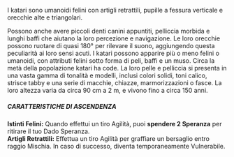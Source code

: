 I katari sono umanoidi felini con artigli retrattili, pupille a fessura verticale e orecchie alte e triangolari. 

Possono anche avere piccoli denti canini appuntiti, pelliccia morbida e lunghi baffi che aiutano la loro percezione e navigazione. Le loro orecchie possono ruotare di quasi 180° per rilevare il suono, aggiungendo questa peculiarità ai loro sensi acuti. I katari possono apparire più o meno felini o umanoidi, con attributi felini sotto forma di peli, baffi e un muso. Circa la metà della popolazione katari ha code. La loro pelle e pelliccia si presenta in una vasta gamma di tonalità e modelli, inclusi colori solidi, toni calico, strisce tabby e una serie di macchie, chiazze, marmorizzazioni o fasce. La loro altezza varia da circa 90 cm a 2 m, e vivono fino a circa 150 anni.

##### CARATTERISTICHE DI ASCENDENZA
**Istinti Felini:** Quando effettui un tiro Agilità, puoi **spendere 2 Speranza** per ritirare il tuo Dado Speranza.  
**Artigli Retrattili:** Effettua un tiro Agilità per graffiare un bersaglio entro raggio Mischia. In caso di successo, diventa temporaneamente Vulnerabile.